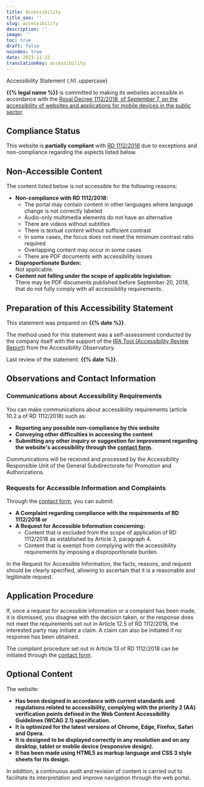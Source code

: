 ```yaml
---
title: Accessibility
title_seo: ''
slug: accessibility
description: ''
image: ''
toc: true
draft: false
noindex: true
date: 2023-11-22
translationKey: accessibility
---
```

Accessibility Statement
{.h1 .uppercase}

**{{% legal name %}}** is committed to making its websites accessible in accordance with the [Royal Decree 1112/2018, of September 7, on the accessibility of websites and applications for mobile devices in the public sector](https://www.boe.es/buscar/act.php?id=BOE-A-2018-12699 "[nofollow]").

## Compliance Status

This website is **partially compliant** with [RD 1112/2018](https://www.boe.es/diario_boe/txt.php?id=BOE-A-2018-12699 "[nofollow]") due to exceptions and non-compliance regarding the aspects listed below.

## Non-Accessible Content

The content listed below is not accessible for the following reasons:

- **Non-compliance with RD 1112/2018:**
  - The portal may contain content in other languages where language change is not correctly labeled
  - Audio-only multimedia elements do not have an alternative
  - There are videos without subtitles
  - There is textual content without sufficient contrast
  - In some cases, the focus does not meet the minimum contrast ratio required
  - Overlapping content may occur in some cases
  - There are PDF documents with accessibility issues
- **Disproportionate Burden:** \
  Not applicable.
- **Content not falling under the scope of applicable legislation:** \
  There may be PDF documents published before September 20, 2018, that do not fully comply with all accessibility requirements.

## Preparation of this Accessibility Statement

This statement was prepared on **{{% date %}}**.

The method used for this statement was a self-assessment conducted by the company itself with the support of the [IRA Tool (Accessibility Review Report)](https://herramienta-ira.administracionelectronica.gob.es/ "[nofollow]") from the Accessibility Observatory.

Last review of the statement: **{{% date %}}**.

## Observations and Contact Information

### Communications about Accessibility Requirements

You can make communications about accessibility requirements (article 10.2.a of RD 1112/2018) such as:

- **Reporting any possible non-compliance by this website**
- **Conveying other difficulties in accessing the content**
- **Submitting any other inquiry or suggestion for improvement regarding the website's accessibility through the [contact form](/#contacto).**

Communications will be received and processed by the Accessibility Responsible Unit of the General Subdirectorate for Promotion and Authorizations.

### Requests for Accessible Information and Complaints

Through the [contact form](/#contacto), you can submit:

- **A Complaint regarding compliance with the requirements of RD 1112/2018 or**
- **A Request for Accessible Information concerning:**
  - Content that is excluded from the scope of application of RD 1112/2018 as established by Article 3, paragraph 4.
  - Content that is exempt from complying with the accessibility requirements by imposing a disproportionate burden.

In the Request for Accessible Information, the facts, reasons, and request should be clearly specified, allowing to ascertain that it is a reasonable and legitimate request.

## Application Procedure

If, once a request for accessible information or a complaint has been made, it is dismissed, you disagree with the decision taken, or the response does not meet the requirements set out in Article 12.5 of RD 1112/2018, the interested party may initiate a claim. A claim can also be initiated if no response has been obtained.

The complaint procedure set out in Article 13 of RD 1112/2018 can be initiated through the [contact form](/#contacto).

## Optional Content

The website:

- **Has been designed in accordance with current standards and regulations related to accessibility, complying with the priority 2 (AA) verification points defined in the Web Content Accessibility Guidelines (WCAG 2.1) specification.**
- **It is optimized for the latest versions of Chrome, Edge, Firefox, Safari and Opera.**
- **It is designed to be displayed correctly in any resolution and on any desktop, tablet or mobile device (responsive design).**
- **It has been made using HTML5 as markup language and CSS 3 style sheets for its design.**

In addition, a continuous audit and revision of content is carried out to facilitate its interpretation and improve navigation through the web portal.
